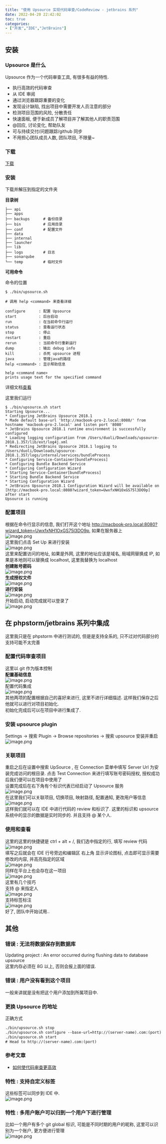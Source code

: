 ```yaml
---
title: "使用 Upsource 实现代码审查/CodeReview - jetbrains 系列"
date: 2022-04-20 22:42:02
toc: true
categories:
- ["开发","IDE","JetBrains"]
---
```


## 安装


### Upsource 是什么
Upsource 作为一个代码审查工具, 有很多有益的特性.

- 执行高效的代码审查
- 从 IDE 审阅
- 通过浏览器跟踪重要的变化
- 发现设计缺陷, 找出项目中需要开发人员注意的部分
- 检测项目范围的风险, 分散责任
- 快速面板, 便于新成员了解项目并了解其他人的职责范围
- @回应, 讨论变化, 帮助队友
- 可与持续交付/问题跟踪/github 同步
- 不用担心团队成员人数, 团队项目, 不限量~

### 下载
[下载](https://www.jetbrains.com/upsource/)

### 安装

下载并解压到指定的文件夹

**目录树**

```
├── api
├── apps
├── backups      # 备份目录
├── bin          # 应用目录
├── conf         # 配置文件
├── data
├── internal
├── launcher
├── lib
├── logs         # 日志
├── sonarqube
└── temp         # 临时文件
```

**可用命令**

命令的位置

```
$ ./bin/upsource.sh

# 调用 help <command> 来查看详细
```

```
configure      : 配置 Upsource
start          : 后台启动
run            : 在当前命令行运行
status         : 查看运行状态
stop           : 停止
restart        : 重启
rerun          : 当前命令行重新运行
dump           : 输出 debug info
kill           : 杀死 upsource 进程
java           : 管理java的路径
help <command> : 显示帮助信息

help <command name>
prints usage text for the specified command
```

详细文档[查看](https://www.jetbrains.com/help/upsource/getting-started.html)

这里我们运行

```
$ ./bin/upsource.sh start
Starting Upsource...
* Configuring JetBrains Upsource 2018.1
* Made default base-url 'http://macbook-pro-2.local:8080/' from hostname 'macbook-pro-2.local' and listen port '8080'
* JetBrains Upsource 2018.1 runtime environment is successfully configured
* Loading logging configuration from /Users/duoli/Downloads/upsource-2018.1.357/lib/ext/log4j.xml
* Redirecting JetBrains Upsource 2018.1 logging to /Users/duoli/Downloads/upsource-2018.1.357/logs/internal/services/bundleProcess
* Configuring Service-Container[bundleProcess]
* Configuring Bundle Backend Service
* Configuring Configuration Wizard
* Starting Service-Container[bundleProcess]
* Starting Bundle Backend Service
* Starting Configuration Wizard
* JetBrains Upsource 2018.1 Configuration Wizard will be available on [http://macbook-pro.local:8080?wizard_token=UwxfxNH1OxGS75l3DO9p] after start
Upsource is running
```

### 配置项目
根据在命令行显示的信息, 我们打开这个地址 http://macbook-pro.local:8080?wizard_token=UwxfxNH1OxGS75l3DO9p, 如果在服务器上<br />![image.png](https://file.wulicode.com/yuque/202208/04/22/5411FjDE0ftf.png)<br />这里我们点击 Set Up 来进行安装<br />![image.png](https://file.wulicode.com/yuque/202208/04/22/5412ZzUAO55b.png)<br />这里来配置访问的地址, 如果是外网, 这里的地址应该是域名, 局域网替换成 IP, 如果是本地则可以替换成 localhost, 这里我替换为 localhost<br />**创建账号密码**<br />![image.png](https://file.wulicode.com/yuque/202208/04/22/5412BRJztpaE.png)<br />**生成授权文件**<br />![image.png](https://file.wulicode.com/yuque/202208/04/22/5413Z5ypmKuP.png)<br />**进行安装**<br />![image.png](https://file.wulicode.com/yuque/202208/04/22/5413VHfskoW7.png)<br />开始启动, 启动完成就可以登录了<br />![image.png](https://file.wulicode.com/yuque/202208/04/22/54142yUtmp1r.png)

## 在 phpstorm/jetbrains 系列中集成
这里我只是在 phpstorm 中进行测试的, 但是是支持全系的, 只不过对代码部分的支持可能不太完善

### 配置代码审查项目
这里以 git 作为版本控制<br />**配置基础信息**<br />![image.png](https://file.wulicode.com/yuque/202208/04/22/5414qo5y7NKH.png)<br />配置代码集成<br />![image.png](https://file.wulicode.com/yuque/202208/04/22/5415h3iXQ8uP.png)<br />其他两项的配置根据自己的喜好来进行, 这里不进行详细描述. 这样我们保存之后他就可以进行对项目初始化.<br />初始化完成后可以在项目中进行集成了.

### 安装 upsource plugin
Settings -> 搜索 Plugin -> Browse repositories -> 搜索 upsource 安装并重启<br />![image.png](https://file.wulicode.com/yuque/202208/04/22/5415sd3Ns8Pt.png)

### 关联项目
重启之后在设置中搜索 UpSource , 在 Connection 菜单中填写 Server Url 为安装完成访问的根目录. 点击 Test Connection 来进行填写账号密码授权, 授权成功后我们便可以在项目中使用了<br />设置完成后在右下角有个标识代表已经启动了 Upsource 服务<br />![image.png](https://file.wulicode.com/yuque/202208/04/22/5416q27XCUE6.png)<br />在这里我们可以关联项目, 切换项目, 映射路径, 配置通知, 更改用户等信息<br />![image.png](https://file.wulicode.com/yuque/202208/04/22/5416nUS75tij.png)<br />这样我们就可以在 IDE 中进行代码的 review 和标识了. 这里的标识和 upsource 系统中的显示的数据是实时同步的. 并且支持 @ 某个人.

### 使用和查看
这里的这里的快捷键是 ctrl + alt + /, 我们选中指定的行, 填写 review 代码<br />![image.png](https://file.wulicode.com/yuque/202208/04/22/5417gkdtbsJ5.png)<br />填写之后就会在 IDE 行号旁边和编辑区 右上角 显示评论图标, 点击即可显示需要修改的内容, 并高亮指定的区域<br />![image.png](https://file.wulicode.com/yuque/202208/04/22/5417shSAh3Xl.png)<br />同样在平台上也会存在这一项目<br />![image.png](https://file.wulicode.com/yuque/202208/04/22/5418TBJm7DYU.png)<br />这里有几个技巧<br />支持 @ 来指定人<br />![image.png](https://file.wulicode.com/yuque/202208/04/22/5419GzZ4HajP.png)<br />支持标签标注<br />![image.png](https://file.wulicode.com/yuque/202208/04/22/5419jCDDa0c2.png)<br />好了, 团队中开始试用..

## 其他

### 错误 : 无法将数据保存到数据库
Updating project : An error occurred during flushing data to database  upsource<br />这里内存必须在 8G 以上, 否则会报上面的错误.

### 错误 : 用户没有看到这个项目
一般来讲就是没有把这个用户添加到所属项目中.

### 更换 Upsource 的地址
正确方式
```html
./bin/upsource.sh stop
./bin/upsource.sh configure --base-url=http://(server-name).com:(port) --listen-port=(port)
./bin/upsource.sh start
# Head to http://(server-name).com:(port)
```

### 参考文章

- [如何使代码审查更高效](http://www.infoq.com/cn/articles/effective-code-reviews)

### 特性 : 支持自定义标签
这些标签可以同步到 IDE 中.<br />![image.png](https://file.wulicode.com/yuque/202208/04/22/5420s4agUQGT.png)

### 特性 : 多用户账户可以归到一个用户下进行管理
比如一个用户有多个 git global 标识, 可能是不同时期的用户的昵称, 这里可以识别为一个账户, 更方便进行管理<br />![image.png](https://file.wulicode.com/yuque/202208/04/22/5420zPy1top7.png)

